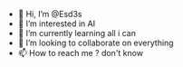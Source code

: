 - 👋 Hi, I’m @Esd3s
- 👀 I’m interested in AI
- 🌱 I’m currently learning all i can
- 💞️ I’m looking to collaborate on everything
- 📫 How to reach me ? don't know

<!---
Esd3s/Esd3s is a ✨ special ✨ repository because its `README.md` (this file) appears on your GitHub profile.
You can click the Preview link to take a look at your changes.
--->

